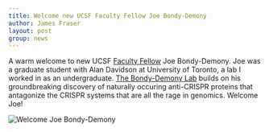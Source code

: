 ```yaml
---
title: Welcome new UCSF Faculty Fellow Joe Bondy-Demony
author: James Fraser
layout: post
group: news
---
```


A warm welcome to new UCSF [Faculty Fellow](fellows.ucsf.edu) Joe Bondy-Demony. Joe was a graduate student with Alan Davidson at University of Toronto, a lab I worked in as an undergraduate. [The Bondy-Demony Lab](bondydenomylab.ucsf.edu) builds on his groundbreaking discovery of naturally occuring anti-CRISPR proteins that antagonize the CRISPR systems that are all the rage in genomics. Welcome Joe!

<img src="https://pbs.twimg.com/media/CE2HFl5VEAASYxs.jpg" alt="Welcome Joe Bondy-Demony" class="img-responsive">


<!-- Content goes here in the markdown format. The page title should be saved as Year-Month-Day-Title.md in the _posts folder when draft is complete to publish -->
